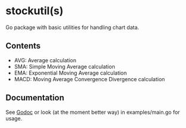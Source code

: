 # stockutil(s)
Go package with basic utilities for handling chart data.

## Contents
- AVG: Average calculation
- SMA: Simple Moving Average calculation
- EMA: Exponential Moving Average calculation
- MACD: Moving Average Convergence Divergence calculation

## Documentation
See [Godoc](https://godoc.org/github.com/djboris9/stockutil)
or look (at the moment better way) in examples/main.go for usage.

